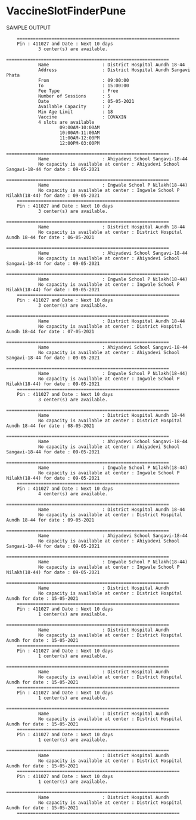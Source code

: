 # VaccineSlotFinderPune

SAMPLE OUTPUT

		=============================================================
		Pin : 411027 and Date : Next 10 days
				3 center(s) are available.
				=============================================================
				Name                    : District Hospital Aundh 18-44
				Address                 : District Hospital Aundh Sangavi Phata
				From                    : 09:00:00
				To                      : 15:00:00
				Fee Type                : Free
				Number of Sessions      : 5
				Date                    : 05-05-2021
				Available Capacity      : 2
				Min Age Limit           : 18
				Vaccine                 : COVAXIN
				4 slots are available
						09:00AM-10:00AM
						10:00AM-11:00AM
						11:00AM-12:00PM
						12:00PM-03:00PM
				=============================================================
				Name                    : Ahiyadevi School Sangavi-18-44
				No capacity is available at center : Ahiyadevi School Sangavi-18-44 for date : 09-05-2021
				=============================================================
				Name                    : Ingwale School P Nilakh(18-44)
				No capacity is available at center : Ingwale School P Nilakh(18-44) for date : 09-05-2021
		=============================================================
		Pin : 411027 and Date : Next 10 days
				3 center(s) are available.
				=============================================================
				Name                    : District Hospital Aundh 18-44
				No capacity is available at center : District Hospital Aundh 18-44 for date : 06-05-2021
				=============================================================
				Name                    : Ahiyadevi School Sangavi-18-44
				No capacity is available at center : Ahiyadevi School Sangavi-18-44 for date : 09-05-2021
				=============================================================
				Name                    : Ingwale School P Nilakh(18-44)
				No capacity is available at center : Ingwale School P Nilakh(18-44) for date : 09-05-2021
		=============================================================
		Pin : 411027 and Date : Next 10 days
				3 center(s) are available.
				=============================================================
				Name                    : District Hospital Aundh 18-44
				No capacity is available at center : District Hospital Aundh 18-44 for date : 07-05-2021
				=============================================================
				Name                    : Ahiyadevi School Sangavi-18-44
				No capacity is available at center : Ahiyadevi School Sangavi-18-44 for date : 09-05-2021
				=============================================================
				Name                    : Ingwale School P Nilakh(18-44)
				No capacity is available at center : Ingwale School P Nilakh(18-44) for date : 09-05-2021
		=============================================================
		Pin : 411027 and Date : Next 10 days
				3 center(s) are available.
				=============================================================
				Name                    : District Hospital Aundh 18-44
				No capacity is available at center : District Hospital Aundh 18-44 for date : 08-05-2021
				=============================================================
				Name                    : Ahiyadevi School Sangavi-18-44
				No capacity is available at center : Ahiyadevi School Sangavi-18-44 for date : 09-05-2021
				=============================================================
				Name                    : Ingwale School P Nilakh(18-44)
				No capacity is available at center : Ingwale School P Nilakh(18-44) for date : 09-05-2021
		=============================================================
		Pin : 411027 and Date : Next 10 days
				4 center(s) are available.
				=============================================================
				Name                    : District Hospital Aundh 18-44
				No capacity is available at center : District Hospital Aundh 18-44 for date : 09-05-2021
				=============================================================
				Name                    : Ahiyadevi School Sangavi-18-44
				No capacity is available at center : Ahiyadevi School Sangavi-18-44 for date : 09-05-2021
				=============================================================
				Name                    : Ingwale School P Nilakh(18-44)
				No capacity is available at center : Ingwale School P Nilakh(18-44) for date : 09-05-2021
				=============================================================
				Name                    : District Hospital Aundh
				No capacity is available at center : District Hospital Aundh for date : 15-05-2021
		=============================================================
		Pin : 411027 and Date : Next 10 days
				1 center(s) are available.
				=============================================================
				Name                    : District Hospital Aundh
				No capacity is available at center : District Hospital Aundh for date : 15-05-2021
		=============================================================
		Pin : 411027 and Date : Next 10 days
				1 center(s) are available.
				=============================================================
				Name                    : District Hospital Aundh
				No capacity is available at center : District Hospital Aundh for date : 15-05-2021
		=============================================================
		Pin : 411027 and Date : Next 10 days
				1 center(s) are available.
				=============================================================
				Name                    : District Hospital Aundh
				No capacity is available at center : District Hospital Aundh for date : 15-05-2021
		=============================================================
		Pin : 411027 and Date : Next 10 days
				1 center(s) are available.
				=============================================================
				Name                    : District Hospital Aundh
				No capacity is available at center : District Hospital Aundh for date : 15-05-2021
		=============================================================
		Pin : 411027 and Date : Next 10 days
				1 center(s) are available.
				=============================================================
				Name                    : District Hospital Aundh
				No capacity is available at center : District Hospital Aundh for date : 15-05-2021
		=============================================================